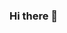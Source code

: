 ### Hi there 👋

<!--
**ZenFarhat/ZenFarhat** is a ✨ _special_ ✨ repository because its `README.md` (this file) appears on your GitHub profile.

Here are some ideas to get you started:

## 🔭 I’m currently working on a portfolio website and small projects
## 🌱 I’m currently learning React, Node & MongoDB
## 📫 How to reach me: zeinfarhat6@gmail.com
